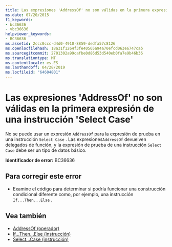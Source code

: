 ```yaml
---
title: Las expresiones 'AddressOf' no son válidas en la primera expresión de una instrucción 'Select Case'
ms.date: 07/20/2015
f1_keywords:
- bc36636
- vbc36636
helpviewer_keywords:
- BC36636
ms.assetid: 2ccc0ccc-d4d0-4910-8859-dedfa57c8126
ms.openlocfilehash: 18a31f1264f3fe40565a94a70efcd063e6747cab
ms.sourcegitcommit: 2701302a99cafbe0d86d53d540eb0fa7e9b46b36
ms.translationtype: MT
ms.contentlocale: es-ES
ms.lasthandoff: 04/28/2019
ms.locfileid: "64604801"
---
```

# <a name="addressof-expressions-are-not-valid-in-the-first-expression-of-a-select-case-statement"></a>Las expresiones 'AddressOf' no son válidas en la primera expresión de una instrucción 'Select Case'
No se puede usar un expresión `AddressOf` para la expresión de prueba en una instrucción `Select Case` . Las expresiones`AddressOf` devuelven delegados de función, y la expresión de prueba de una instrucción `Select Case` debe ser un tipo de datos básico.  
  
 **Identificador de error:** BC36636  
  
## <a name="to-correct-this-error"></a>Para corregir este error  
  
- Examine el código para determinar si podría funcionar una construcción condicional diferente como, por ejemplo, una instrucción `If...Then...Else` .  
  
## <a name="see-also"></a>Vea también

- [AddressOf (operador)](../../visual-basic/language-reference/operators/addressof-operator.md)
- [If...Then...Else (instrucción)](../../visual-basic/language-reference/statements/if-then-else-statement.md)
- [Select...Case (instrucción)](../../visual-basic/language-reference/statements/select-case-statement.md)
